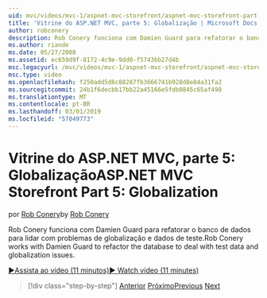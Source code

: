 ```yaml
---
uid: mvc/videos/mvc-1/aspnet-mvc-storefront/aspnet-mvc-storefront-part-5-globalization
title: 'Vitrine do ASP.NET MVC, parte 5: Globalização | Microsoft Docs'
author: robconery
description: Rob Conery funciona com Damien Guard para refatorar o banco de dados para lidar com problemas de globalização e dados de teste.
ms.author: riande
ms.date: 05/27/2008
ms.assetid: ec659d9f-8172-4c9e-9dd0-f5743bb27d4b
msc.legacyurl: /mvc/videos/mvc-1/aspnet-mvc-storefront/aspnet-mvc-storefront-part-5-globalization
msc.type: video
ms.openlocfilehash: f250add5d8c88287fb3666741b928d8e84a31fa2
ms.sourcegitcommit: 24b1f6decbb17bb22a45166e5fdb0845c65af498
ms.translationtype: MT
ms.contentlocale: pt-BR
ms.lasthandoff: 03/01/2019
ms.locfileid: "57049773"
---
```

<a name="aspnet-mvc-storefront-part-5-globalization"></a><span data-ttu-id="96c90-103">Vitrine do ASP.NET MVC, parte 5: Globalização</span><span class="sxs-lookup"><span data-stu-id="96c90-103">ASP.NET MVC Storefront Part 5: Globalization</span></span>
====================
<span data-ttu-id="96c90-104">por [Rob Conery](https://github.com/robconery)</span><span class="sxs-lookup"><span data-stu-id="96c90-104">by [Rob Conery](https://github.com/robconery)</span></span>

<span data-ttu-id="96c90-105">Rob Conery funciona com Damien Guard para refatorar o banco de dados para lidar com problemas de globalização e dados de teste.</span><span class="sxs-lookup"><span data-stu-id="96c90-105">Rob Conery works with Damien Guard to refactor the database to deal with test data and globalization issues.</span></span>

[<span data-ttu-id="96c90-106">&#9654;Assista ao vídeo (11 minutos)</span><span class="sxs-lookup"><span data-stu-id="96c90-106">&#9654; Watch video (11 minutes)</span></span>](https://channel9.msdn.com/Blogs/ASP-NET-Site-Videos/aspnet-mvc-storefront-part-5-globalization)

> [!div class="step-by-step"]
> <span data-ttu-id="96c90-107">[Anterior](aspnet-mvc-storefront-part-4-linq-to-sql-spike.md)
> [Próximo](aspnet-mvc-storefront-part-6-finishing-the-repository-and-initial-ui-work.md)</span><span class="sxs-lookup"><span data-stu-id="96c90-107">[Previous](aspnet-mvc-storefront-part-4-linq-to-sql-spike.md)
[Next](aspnet-mvc-storefront-part-6-finishing-the-repository-and-initial-ui-work.md)</span></span>
